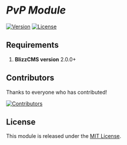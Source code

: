# _PvP Module_

[![Version](https://img.shields.io/github/v/release/wow-cms/bc-pvp?color=green&include_prereleases&logo=github&sort=semver&style=flat-square)](https://github.com/WoW-CMS/bc-pvp/releases)
[![License](https://img.shields.io/github/license/wow-cms/bc-pvp?color=blue&style=flat-square)](../LICENSE)

## Requirements

1. **BlizzCMS version** 2.0.0+

## Contributors

Thanks to everyone who has contributed!

[![Contributors](https://contrib.rocks/image?repo=wow-cms/bc-pvp)](https://github.com/WoW-CMS/bc-pvp/graphs/contributors)

## License

This module is released under the [MIT License](../LICENSE).
